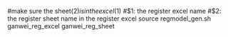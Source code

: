 #make sure the sheet($2) is in the excel($1)
#$1:	the register excel name
#$2:	the register sheet name in the register excel 
source regmodel_gen.sh ganwei_reg_excel ganwei_reg_sheet

